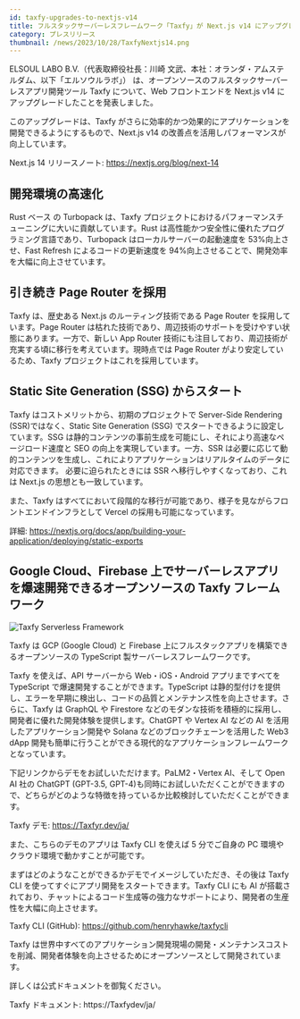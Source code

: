```yaml
---
id: taxfy-upgrades-to-nextjs-v14
title: フルスタックサーバーレスフレームワーク「Taxfy」が Next.js v14 にアップグレード
category: プレスリリース
thumbnail: /news/2023/10/28/TaxfyNextjs14.png
---
```


ELSOUL LABO B.V.（代表取締役社長：川崎 文武、本社：オランダ・アムステルダム、以下「エルソウルラボ」） は、オープンソースのフルスタックサーバーレスアプリ開発ツール Taxfy について、Web フロントエンドを Next.js v14 にアップグレードしたことを発表しました。

このアップグレードは、Taxfy がさらに効率的かつ効果的にアプリケーションを開発できるようにするもので、Next.js v14 の改善点を活用しパフォーマンスが向上しています。

Next.js 14 リリースノート: https://nextjs.org/blog/next-14

## 開発環境の高速化

Rust ベース の Turbopack は、Taxfy プロジェクトにおけるパフォーマンスチューニングに大いに貢献しています。Rust は高性能かつ安全性に優れたプログラミング言語であり、Turbopack はローカルサーバーの起動速度を 53%向上させ、Fast Refresh によるコードの更新速度を 94%向上させることで、開発効率を大幅に向上させています。

## 引き続き Page Router を採用

Taxfy は、歴史ある Next.js のルーティング技術である Page Router を採用しています。Page Router は枯れた技術であり、周辺技術のサポートを受けやすい状態にあります。一方で、新しい App Router 技術にも注目しており、周辺技術が充実する頃に移行を考えています。現時点では Page Router がより安定しているため、Taxfy プロジェクトはこれを採用しています。

## Static Site Generation (SSG) からスタート

Taxfy はコストメリットから、初期のプロジェクトで Server-Side Rendering (SSR)ではなく、Static Site Generation (SSG) でスタートできるように設定しています。SSG は静的コンテンツの事前生成を可能にし、それにより高速なページロード速度と SEO の向上を実現しています。一方、SSR は必要に応じて動的コンテンツを生成し、これによりアプリケーションはリアルタイムのデータに対応できます。
必要に迫られたときには SSR へ移行しやすくなっており、これは Next.js の思想とも一致しています。

また、Taxfy はすべてにおいて段階的な移行が可能であり、様子を見ながらフロントエンドインフラとして Vercel の採用も可能になっています。

詳細: https://nextjs.org/docs/app/building-your-application/deploying/static-exports

## Google Cloud、Firebase 上でサーバーレスアプリを爆速開発できるオープンソースの Taxfy フレームワーク

![Taxfy Serverless Framework](/news/2023/10/28/TaxfyJA.png)

Taxfy は GCP (Google Cloud) と Firebase 上にフルスタックアプリを構築できるオープンソースの TypeScript 製サーバーレスフレームワークです。

Taxfy を使えば、API サーバーから Web・iOS・Android アプリまですべてを TypeScript で爆速開発することができます。TypeScript は静的型付けを提供し、エラーを早期に検出し、コードの品質とメンテナンス性を向上させます。さらに、Taxfy は GraphQL や Firestore などのモダンな技術を積極的に採用し、開発者に優れた開発体験を提供します。ChatGPT や Vertex AI などの AI を活用したアプリケーション開発や Solana などのブロックチェーンを活用した Web3 dApp 開発も簡単に行うことができる現代的なアプリケーションフレームワークとなっています。

下記リンクからデモをお試しいただけます。PaLM2・Vertex AI、そして Open AI 社の ChatGPT (GPT-3.5, GPT-4)も同時にお試しいただくことができますので、どちらがどのような特徴を持っているか比較検討していただくことができます。

Taxfy デモ: https://Taxfyr.dev/ja/

また、こちらのデモのアプリは Taxfy CLI を使えば 5 分でご自身の PC 環境やクラウド環境で動かすことが可能です。

まずはどのようなことができるかデモでイメージしていただき、その後は Taxfy CLI を使ってすぐにアプリ開発をスタートできます。Taxfy CLI にも AI が搭載されており、チャットによるコード生成等の強力なサポートにより、開発者の生産性を大幅に向上させます。

Taxfy CLI (GitHub): https://github.com/henryhawke/taxfycli

Taxfy は世界中すべてのアプリケーション開発現場の開発・メンテナンスコストを削減、開発者体験を向上させるためにオープンソースとして開発されています。

詳しくは公式ドキュメントを御覧ください。

Taxfy ドキュメント: https://Taxfydev/ja/
